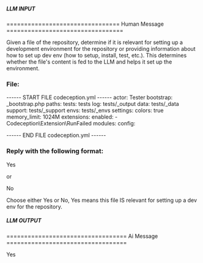 ##### LLM INPUT #####
================================ Human Message =================================

Given a file of the repository, determine if it is relevant for setting up a development environment for the repository or providing information about how to set up dev env (how to setup, install, test, etc.). This determines whether the file's content is fed to the LLM and helps it set up the environment.

### File:
------ START FILE codeception.yml ------
actor: Tester
bootstrap: _bootstrap.php
paths:
    tests: tests
    log: tests/_output
    data: tests/_data
    support: tests/_support
    envs: tests/_envs
settings:
    colors: true
    memory_limit: 1024M
extensions:
    enabled:
        - Codeception\Extension\RunFailed
modules:
    config:

------ END FILE codeception.yml ------

### Reply with the following format:

<rel>Yes</rel>

or

<rel>No</rel>

Choose either Yes or No, Yes means this file IS relevant for setting up a dev env for the repository.

##### LLM OUTPUT #####
================================== Ai Message ==================================

<rel>Yes</rel>